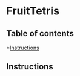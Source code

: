 # FruitTetris

## Table of contents
*[Instructions](https://github.com/KenneyLiang/FruitTetris.git#instructions)


## Instructions